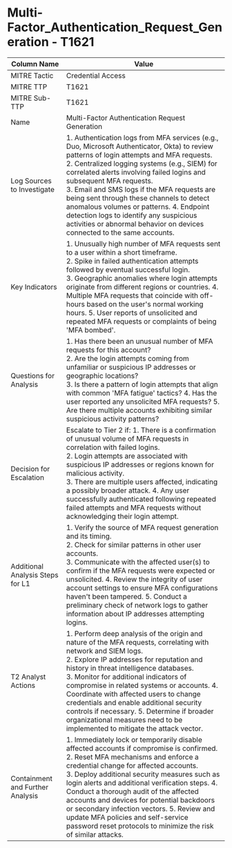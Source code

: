 # Multi-Factor_Authentication_Request_Generation - T1621

| Column Name | Value |
|-------------|-------|
| MITRE Tactic | Credential Access |
| MITRE TTP | T1621 |
| MITRE Sub-TTP | T1621 |
| Name | Multi-Factor Authentication Request Generation |
| Log Sources to Investigate | 1. Authentication logs from MFA services (e.g., Duo, Microsoft Authenticator, Okta) to review patterns of login attempts and MFA requests.<br>2. Centralized logging systems (e.g., SIEM) for correlated alerts involving failed logins and subsequent MFA requests.<br>3. Email and SMS logs if the MFA requests are being sent through these channels to detect anomalous volumes or patterns. 4. Endpoint detection logs to identify any suspicious activities or abnormal behavior on devices connected to the same accounts. |
| Key Indicators | 1. Unusually high number of MFA requests sent to a user within a short timeframe.<br>2. Spike in failed authentication attempts followed by eventual successful login.<br>3. Geographic anomalies where login attempts originate from different regions or countries. 4. Multiple MFA requests that coincide with off-hours based on the user's normal working hours. 5. User reports of unsolicited and repeated MFA requests or complaints of being 'MFA bombed'. |
| Questions for Analysis | 1. Has there been an unusual number of MFA requests for this account?<br>2. Are the login attempts coming from unfamiliar or suspicious IP addresses or geographic locations?<br>3. Is there a pattern of login attempts that align with common 'MFA fatigue' tactics? 4. Has the user reported any unsolicited MFA requests? 5. Are there multiple accounts exhibiting similar suspicious activity patterns? |
| Decision for Escalation | Escalate to Tier 2 if: 1. There is a confirmation of unusual volume of MFA requests in correlation with failed logins.<br>2. Login attempts are associated with suspicious IP addresses or regions known for malicious activity.<br>3. There are multiple users affected, indicating a possibly broader attack. 4. Any user successfully authenticated following repeated failed attempts and MFA requests without acknowledging their login attempt. |
| Additional Analysis Steps for L1 | 1. Verify the source of MFA request generation and its timing.<br>2. Check for similar patterns in other user accounts.<br>3. Communicate with the affected user(s) to confirm if the MFA requests were expected or unsolicited. 4. Review the integrity of user account settings to ensure MFA configurations haven't been tampered. 5. Conduct a preliminary check of network logs to gather information about IP addresses attempting logins. |
| T2 Analyst Actions | 1. Perform deep analysis of the origin and nature of the MFA requests, correlating with network and SIEM logs.<br>2. Explore IP addresses for reputation and history in threat intelligence databases.<br>3. Monitor for additional indicators of compromise in related systems or accounts. 4. Coordinate with affected users to change credentials and enable additional security controls if necessary. 5. Determine if broader organizational measures need to be implemented to mitigate the attack vector. |
| Containment and Further Analysis | 1. Immediately lock or temporarily disable affected accounts if compromise is confirmed.<br>2. Reset MFA mechanisms and enforce a credential change for affected accounts.<br>3. Deploy additional security measures such as login alerts and additional verification steps. 4. Conduct a thorough audit of the affected accounts and devices for potential backdoors or secondary infection vectors. 5. Review and update MFA policies and self-service password reset protocols to minimize the risk of similar attacks. |
